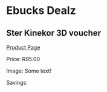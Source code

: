 
# Ebucks Dealz
## Ster Kinekor 3D voucher
[Product Page](https://www.ebucks.com/web/shop/productSelected.do?prodId=510900028&catId=227677169)

Price: R95.00

Image: Some text!

Savings: 


	